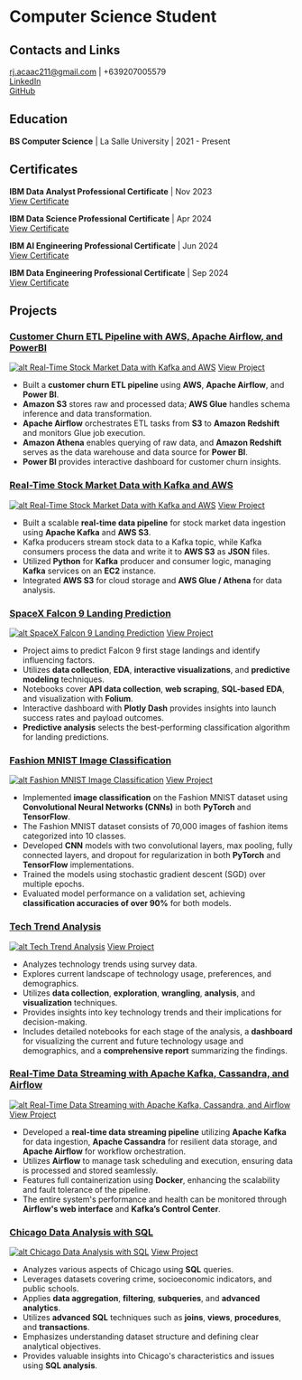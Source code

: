 # Computer Science Student

## Contacts and Links
rj.acaac211@gmail.com | +639207005579 \
[LinkedIn](https://www.linkedin.com/in/rj-r-aca-ac-7a070b29a/) \
[GitHub](https://github.com/rjacaac211)

## Education
**BS Computer Science** | La Salle University | 2021 - Present

## Certificates
**IBM Data Analyst Professional Certificate** | Nov 2023\
[View Certificate](https://coursera.org/share/4bd141d4137f48ebf6dd781c67d4c432)

**IBM Data Science Professional Certificate** | Apr 2024\
[View Certificate](https://coursera.org/share/aa116bbde7d81fba96bf719d84b7797d)

**IBM AI Engineering Professional Certificate** | Jun 2024\
[View Certificate](https://coursera.org/share/4199b5a5c5a357f6393f0ff190a45ddd)

**IBM Data Engineering Professional Certificate** | Sep 2024\
[View Certificate](https://coursera.org/share/5536170f1d713bf39386954039887cac)

## Projects

### [**Customer Churn ETL Pipeline with AWS, Apache Airflow, and PowerBI**](https://github.com/rjacaac211/Customer-Churn-ETL-Pipeline-with-AWS-Airflow-and-PowerBI)
[![alt Real-Time Stock Market Data with Kafka and AWS](assets/img/churn-aws.jpg)](https://github.com/rjacaac211/Customer-Churn-ETL-Pipeline-with-AWS-Airflow-and-PowerBI)
[View Project](https://github.com/rjacaac211/Customer-Churn-ETL-Pipeline-with-AWS-Airflow-and-PowerBI)
- Built a **customer churn ETL pipeline** using **AWS**, **Apache Airflow**, and **Power BI**.
- **Amazon S3** stores raw and processed data; **AWS Glue** handles schema inference and data transformation.
- **Apache Airflow** orchestrates ETL tasks from **S3** to **Amazon Redshift** and monitors Glue job execution.
- **Amazon Athena** enables querying of raw data, and **Amazon Redshift** serves as the data warehouse and data source for **Power BI**.
- **Power BI** provides interactive dashboard for customer churn insights.

### [**Real-Time Stock Market Data with Kafka and AWS**](https://github.com/rjacaac211/Real-Time-Stock-Market-Data-with-Kafka-and-AWS)
[![alt Real-Time Stock Market Data with Kafka and AWS](assets/img/stocks-kafka.jpg)](https://github.com/rjacaac211/Real-Time-Stock-Market-Data-with-Kafka-and-AWS)
[View Project](https://github.com/rjacaac211/Real-Time-Stock-Market-Data-with-Kafka-and-AWS)
- Built a scalable **real-time data pipeline** for stock market data ingestion using **Apache Kafka** and **AWS S3**.
- Kafka producers stream stock data to a Kafka topic, while Kafka consumers process the data and write it to **AWS S3** as **JSON** files.
- Utilized **Python** for **Kafka** producer and consumer logic, managing **Kafka** services on an **EC2** instance.
- Integrated **AWS S3** for cloud storage and **AWS Glue / Athena** for data analysis.

### [**SpaceX Falcon 9 Landing Prediction**](https://github.com/rjacaac211/SpaceX-Falcon-9-Landing-Prediction)
[![alt SpaceX Falcon 9 Landing Prediction](assets/img/spxfalc9_landpred.jpg)](https://github.com/rjacaac211/SpaceX-Falcon-9-Landing-Prediction)
[View Project](https://github.com/rjacaac211/SpaceX-Falcon-9-Landing-Prediction)
- Project aims to predict Falcon 9 first stage landings and identify influencing factors.
- Utilizes **data collection**, **EDA**, **interactive visualizations**, and **predictive modeling** techniques.
- Notebooks cover **API data collection**, **web scraping**, **SQL-based EDA**, and visualization with **Folium**.
- Interactive dashboard with **Plotly Dash** provides insights into launch success rates and payload outcomes.
- **Predictive analysis** selects the best-performing classification algorithm for landing predictions.

### [**Fashion MNIST Image Classification**](https://github.com/rjacaac211/Fashion_MNIST_Image_Classification)
[![alt Fashion MNIST Image Classification](assets/img/fashion-mnist.jpg)](https://github.com/rjacaac211/Fashion_MNIST_Image_Classification)
[View Project](https://github.com/rjacaac211/Fashion_MNIST_Image_Classification)
- Implemented **image classification** on the Fashion MNIST dataset using **Convolutional Neural Networks (CNNs)** in both **PyTorch** and **TensorFlow**.
- The Fashion MNIST dataset consists of 70,000 images of fashion items categorized into 10 classes.
- Developed **CNN** models with two convolutional layers, max pooling, fully connected layers, and dropout for regularization in both **PyTorch** and **TensorFlow** implementations.
- Trained the models using stochastic gradient descent (SGD) over multiple epochs.
- Evaluated model performance on a validation set, achieving **classification accuracies of over 90%** for both models.

### [**Tech Trend Analysis**](https://github.com/rjacaac211/Tech-Trend-Analysis)
[![alt Tech Trend Analysis](assets/img/tech-trend-analysis.jpg)](https://github.com/rjacaac211/Tech-Trend-Analysis)
[View Project](https://github.com/rjacaac211/Tech-Trend-Analysis)
- Analyzes technology trends using survey data.
- Explores current landscape of technology usage, preferences, and demographics.
- Utilizes **data collection**, **exploration**, **wrangling**, **analysis**, and **visualization** techniques.
- Provides insights into key technology trends and their implications for decision-making.
- Includes detailed notebooks for each stage of the analysis, a **dashboard** for visualizing the current and future technology usage and demographics, and a **comprehensive report** summarizing the findings.

### [**Real-Time Data Streaming with Apache Kafka, Cassandra, and Airflow**](https://github.com/rjacaac211/Real-Time-User-Data-with-Airflow-Kafka-Cassandra)
[![alt Real-Time Data Streaming with Apache Kafka, Cassandra, and Airflow](assets/img/user-kafka.jpg)](https://github.com/rjacaac211/Real-Time-User-Data-with-Airflow-Kafka-Cassandra)
[View Project](https://github.com/rjacaac211/Real-Time-User-Data-with-Airflow-Kafka-Cassandra)
- Developed a **real-time data streaming pipeline** utilizing **Apache Kafka** for data ingestion, **Apache Cassandra** for resilient data storage, and **Apache Airflow** for workflow orchestration.
- Utilizes **Airflow** to manage task scheduling and execution, ensuring data is processed and stored seamlessly.
- Features full containerization using **Docker**, enhancing the scalability and fault tolerance of the pipeline.
- The entire system's performance and health can be monitored through **Airflow's web interface** and **Kafka’s Control Center**.

### [**Chicago Data Analysis with SQL**](https://github.com/rjacaac211/Chicago-Data-Analysis-with-SQL)
[![alt Chicago Data Analysis with SQL](assets/img/chicago-data-analysis.jpg)](https://github.com/rjacaac211/Chicago-Data-Analysis-with-SQL)
[View Project](https://github.com/rjacaac211/Chicago-Data-Analysis-with-SQL)
- Analyzes various aspects of Chicago using **SQL** queries.
- Leverages datasets covering crime, socioeconomic indicators, and public schools.
- Applies **data aggregation**, **filtering**, **subqueries**, and **advanced analytics**.
- Utilizes **advanced SQL** techniques such as **joins**, **views**, **procedures**, and **transactions**.
- Emphasizes understanding dataset structure and defining clear analytical objectives.
- Provides valuable insights into Chicago's characteristics and issues using **SQL analysis**.
